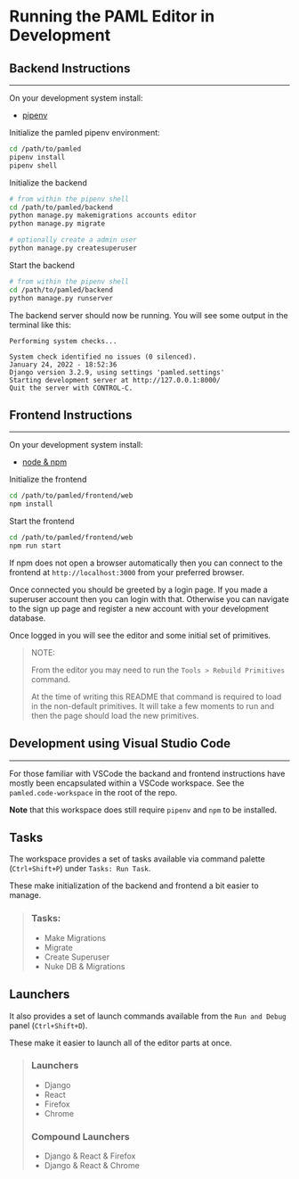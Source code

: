 # **Running the PAML Editor in Development**

## **Backend Instructions**
---

On your development system install:
- [pipenv](https://pipenv.pypa.io/en/latest/install/)

Initialize the pamled pipenv environment:
```bash
cd /path/to/pamled
pipenv install
pipenv shell
```

Initialize the backend
```bash
# from within the pipenv shell
cd /path/to/pamled/backend
python manage.py makemigrations accounts editor
python manage.py migrate

# optionally create a admin user
python manage.py createsuperuser
```

Start the backend
```bash
# from within the pipenv shell
cd /path/to/pamled/backend
python manage.py runserver
```

The backend server should now be running. You will see some output in the terminal like this:
```
Performing system checks...

System check identified no issues (0 silenced).
January 24, 2022 - 18:52:36
Django version 3.2.9, using settings 'pamled.settings'
Starting development server at http://127.0.0.1:8000/
Quit the server with CONTROL-C.
```

## **Frontend Instructions**
---

On your development system install:
- [node & npm](https://nodejs.org/en/download/)

Initialize the frontend
```bash
cd /path/to/pamled/frontend/web
npm install
```

Start the frontend
```bash
cd /path/to/pamled/frontend/web
npm run start
```

If npm does not open a browser automatically then you can connect to the frontend at `http://localhost:3000` from your preferred browser.

Once connected you should be greeted by a login page. If you made a superuser account then you can login with that. Otherwise you can navigate to the sign up page and register a new account with your development database.

Once logged in you will see the editor and some initial set of primitives.

> NOTE:
>
> From the editor you may need to run the `Tools > Rebuild Primitives` command.
>
> At the time of writing this README that command is required to load in the non-default primitives. It will take a few moments to run and then the page should load the new primitives.

## **Development using Visual Studio Code**
---
For those familiar with VSCode the backand and frontend instructions have mostly been encapsulated within a VSCode workspace. See the `pamled.code-workspace` in the root of the repo.

**Note** that this workspace does still require `pipenv` and `npm` to be installed.

## **Tasks**

The workspace provides a set of tasks available via command palette (`Ctrl+Shift+P`) under `Tasks: Run Task`.

These make initialization of the backend and frontend a bit easier to manage.
> ### Tasks:
> - Make Migrations
> - Migrate
> - Create Superuser
> - Nuke DB & Migrations

## **Launchers**

It also provides a set of launch commands available from the `Run and Debug` panel (`Ctrl+Shift+D`).

These make it easier to launch all of the editor parts at once.
>### Launchers
>- Django
>- React
>- Firefox
>- Chrome
>### Compound Launchers
>- Django & React & Firefox
>- Django & React & Chrome